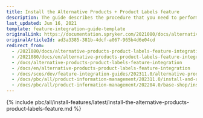 ```yaml
---
title: Install the Alternative Products + Product Labels feature
description: The guide describes the procedure that you need to perform in order to integrate the Alternative Products + Product Labels feature into your project.
last_updated: Jun 16, 2021
template: feature-integration-guide-template
originalLink: https://documentation.spryker.com/2021080/docs/alternative-products-product-labels-feature-integration
originalArticleId: ad3a3385-381b-4dcf-a067-965b4d6e04cd
redirect_from:
  - /2021080/docs/alternative-products-product-labels-feature-integration
  - /2021080/docs/en/alternative-products-product-labels-feature-integration
  - /docs/alternative-products-product-labels-feature-integration
  - /docs/en/alternative-products-product-labels-feature-integration
  - /docs/scos/dev/feature-integration-guides/202311.0/alternative-products-product-label-feature-integration.html
  - /docs/pbc/all/product-information-management/202311.0/install-and-upgrade/install-features/install-the-alternative-products-product-label-feature.html
  - /docs/pbc/all/product-information-management/202204.0/base-shop/install-and-upgrade/install-features/install-the-alternative-products-product-labels-feature.html
---
```


{% include pbc/all/install-features/latest/install-the-alternative-products-product-labels-feature.md %} <!-- To edit, see /_includes/pbc/all/install-features/202311.0/install-the-alternative-products-product-label-feature.md -->
